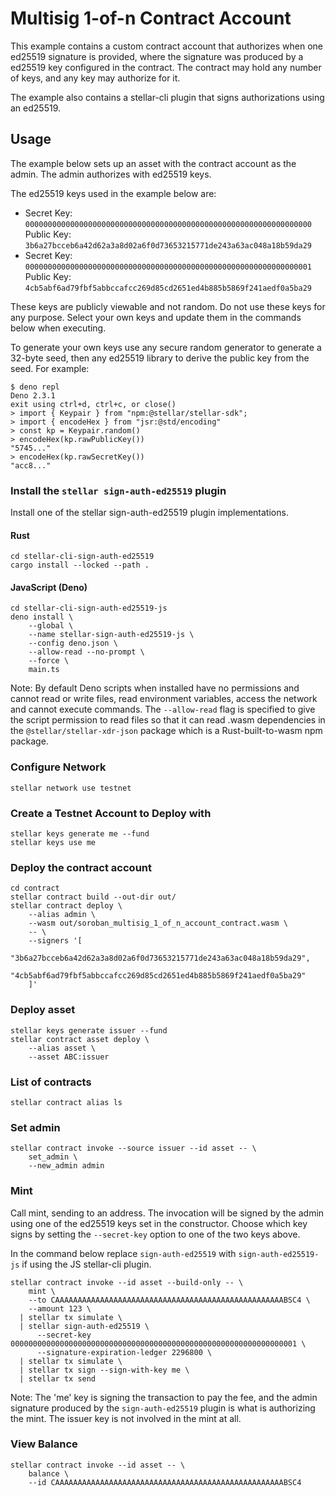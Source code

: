 # Multisig 1-of-n Contract Account

This example contains a custom contract account that authorizes when one ed25519
signature is provided, where the signature was produced by a ed25519 key
configured in the contract. The contract may hold any number of keys, and any
key may authorize for it.

The example also contains a stellar-cli plugin that signs authorizations using
an ed25519.

## Usage

The example below sets up an asset with the contract account as the admin. The
admin authorizes with ed25519 keys.

The ed25519 keys used in the example below are:

- Secret Key:
  `0000000000000000000000000000000000000000000000000000000000000000`\
  Public Key: `3b6a27bcceb6a42d62a3a8d02a6f0d73653215771de243a63ac048a18b59da29`
- Secret Key:
  `0000000000000000000000000000000000000000000000000000000000000001`\
  Public Key: `4cb5abf6ad79fbf5abbccafcc269d85cd2651ed4b885b5869f241aedf0a5ba29`

These keys are publicly viewable and not random. Do not use these keys for any
purpose. Select your own keys and update them in the commands below when
executing.

To generate your own keys use any secure random generator to generate a 32-byte
seed, then any ed25519 library to derive the public key from the seed. For
example:

```
$ deno repl
Deno 2.3.1
exit using ctrl+d, ctrl+c, or close()
> import { Keypair } from "npm:@stellar/stellar-sdk";
> import { encodeHex } from "jsr:@std/encoding"
> const kp = Keypair.random()
> encodeHex(kp.rawPublicKey())
"5745..."
> encodeHex(kp.rawSecretKey())
"acc8..."
```

### Install the `stellar sign-auth-ed25519` plugin

Install one of the stellar sign-auth-ed25519 plugin implementations.

#### Rust

```
cd stellar-cli-sign-auth-ed25519
cargo install --locked --path .
```

#### JavaScript (Deno)

```
cd stellar-cli-sign-auth-ed25519-js
deno install \
    --global \
    --name stellar-sign-auth-ed25519-js \
    --config deno.json \
    --allow-read --no-prompt \
    --force \
    main.ts
```

Note: By default Deno scripts when installed have no permissions and cannot read
or write files, read environment variables, access the network and cannot execute
commands. The `--allow-read` flag is specified to give the script permission to
read files so that it can read .wasm dependencies in the
`@stellar/stellar-xdr-json` package which is a Rust-built-to-wasm npm package.

### Configure Network

```
stellar network use testnet
```

### Create a Testnet Account to Deploy with

```
stellar keys generate me --fund
stellar keys use me
```

### Deploy the contract account

```
cd contract
stellar contract build --out-dir out/
stellar contract deploy \
    --alias admin \
    --wasm out/soroban_multisig_1_of_n_account_contract.wasm \
    -- \
    --signers '[
      "3b6a27bcceb6a42d62a3a8d02a6f0d73653215771de243a63ac048a18b59da29",
      "4cb5abf6ad79fbf5abbccafcc269d85cd2651ed4b885b5869f241aedf0a5ba29"
    ]'
```

### Deploy asset

```
stellar keys generate issuer --fund
stellar contract asset deploy \
    --alias asset \
    --asset ABC:issuer
```

### List of contracts

```
stellar contract alias ls
```

### Set admin

```
stellar contract invoke --source issuer --id asset -- \
    set_admin \
    --new_admin admin
```

### Mint

Call mint, sending to an address. The invocation will be signed by the admin
using one of the ed25519 keys set in the constructor. Choose which key signs by
setting the `--secret-key` option to one of the two keys above.

In the command below replace `sign-auth-ed25519` with `sign-auth-ed25519-js` if
using the JS stellar-cli plugin.

```
stellar contract invoke --id asset --build-only -- \
    mint \
    --to CAAAAAAAAAAAAAAAAAAAAAAAAAAAAAAAAAAAAAAAAAAAAAAAAAAABSC4 \
    --amount 123 \
  | stellar tx simulate \
  | stellar sign-auth-ed25519 \
      --secret-key 0000000000000000000000000000000000000000000000000000000000000001 \
      --signature-expiration-ledger 2296800 \
  | stellar tx simulate \
  | stellar tx sign --sign-with-key me \
  | stellar tx send
```

Note: The 'me' key is signing the transaction to pay the fee, and the admin
signature produced by the `sign-auth-ed25519` plugin is what is authorizing the
mint. The issuer key is not involved in the mint at all.

### View Balance

```
stellar contract invoke --id asset -- \
    balance \
    --id CAAAAAAAAAAAAAAAAAAAAAAAAAAAAAAAAAAAAAAAAAAAAAAAAAAABSC4
```
